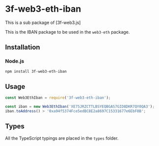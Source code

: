 # 3f-web3-eth-iban

This is a sub package of [3f-web3.js]

This is the IBAN package to be used in the `web3-eth` package.

## Installation

### Node.js

```bash
npm install 3f-web3-eth-iban
```
## Usage

```js
const Web3EthIban = require('3f-web3-eth-iban');

const iban = new Web3EthIban('XE75JRZCTTLBSYEQBGAS7GID8DKR7QY0QA3');
iban.toAddress() > '0xa94f5374Fce5edBC8E2a8697C15331677e6EbF0B';
```


## Types

All the TypeScript typings are placed in the `types` folder.


